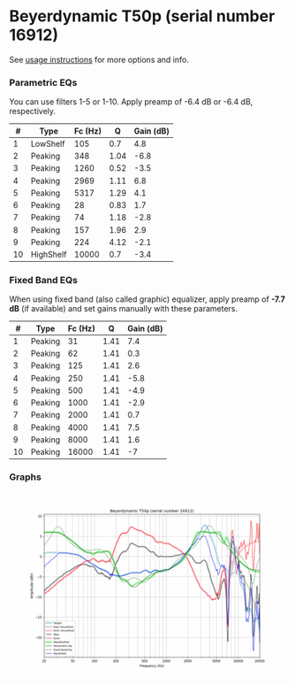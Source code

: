 # Beyerdynamic T50p (serial number 16912)
See [usage instructions](https://github.com/jaakkopasanen/AutoEq#usage) for more options and info.

### Parametric EQs
You can use filters 1-5 or 1-10. Apply preamp of -6.4 dB or -6.4 dB, respectively.

|   # | Type      |   Fc (Hz) |    Q |   Gain (dB) |
|-----|-----------|-----------|------|-------------|
|   1 | LowShelf  |       105 | 0.7  |         4.8 |
|   2 | Peaking   |       348 | 1.04 |        -6.8 |
|   3 | Peaking   |      1260 | 0.52 |        -3.5 |
|   4 | Peaking   |      2969 | 1.11 |         6.8 |
|   5 | Peaking   |      5317 | 1.29 |         4.1 |
|   6 | Peaking   |        28 | 0.83 |         1.7 |
|   7 | Peaking   |        74 | 1.18 |        -2.8 |
|   8 | Peaking   |       157 | 1.96 |         2.9 |
|   9 | Peaking   |       224 | 4.12 |        -2.1 |
|  10 | HighShelf |     10000 | 0.7  |        -3.4 |

### Fixed Band EQs
When using fixed band (also called graphic) equalizer, apply preamp of **-7.7 dB** (if available) and set gains manually with these parameters.

|   # | Type    |   Fc (Hz) |    Q |   Gain (dB) |
|-----|---------|-----------|------|-------------|
|   1 | Peaking |        31 | 1.41 |         7.4 |
|   2 | Peaking |        62 | 1.41 |         0.3 |
|   3 | Peaking |       125 | 1.41 |         2.6 |
|   4 | Peaking |       250 | 1.41 |        -5.8 |
|   5 | Peaking |       500 | 1.41 |        -4.9 |
|   6 | Peaking |      1000 | 1.41 |        -2.9 |
|   7 | Peaking |      2000 | 1.41 |         0.7 |
|   8 | Peaking |      4000 | 1.41 |         7.5 |
|   9 | Peaking |      8000 | 1.41 |         1.6 |
|  10 | Peaking |     16000 | 1.41 |        -7   |

### Graphs
![](./Beyerdynamic%20T50p%20(serial%20number%2016912).png)
